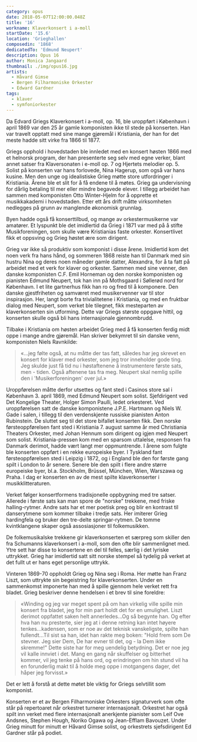 ```yaml
---
category: opus
date: 2018-05-07T12:00:00.048Z
title: '16'
workname: Klaverkonsert i a-moll
startDate: '15.6'
location: 'Grieghallen'
composedin: '1868'
dedicatedTo: 'Edmund Neupert'
description: Opus 16
author: Monica Jangaard
thumbnail: ./img/opus16.jpg
artists:
  - Håvard Gimse
  - Bergen Filharmoniske Orkester
  - Edward Gardner
tags:
  - klaver
  - symfoniorkester
---
```

Da Edvard Griegs Klaverkonsert i a-moll, op. 16, ble uroppført i København i april 1869 var den 25 år gamle komponisten ikke til stede på konserten. Han var travelt opptatt med sine mange gjøremål i Kristiania, der han for det meste hadde sitt virke fra 1866 til 1877.

Griegs opphold i hovedstaden ble innledet med en konsert høsten 1866 med et helnorsk program, der han presenterte seg selv med egne verker, blant annet satser fra Klaversonaten i e-moll op. 7 og Hjertets melodier op. 5. Solist på konserten var hans forlovede, Nina Hagerup, som også var hans kusine. Men den unge og idealistiske Grieg møtte store utfordringer i Kristiania. Årene ble et slit for å få endene til å møtes. Grieg ga undervisning for dårlig betaling til mer eller mindre begavede elever. I tillegg arbeidet han sammen med komponisten Otto Winter-Hjelm for å opprette et musikkakademi i hovedstaden. Etter ett års drift måtte virksomheten nedlegges på grunn av manglende økonomisk grunnlag.

Byen hadde også få konserttilbud, og mange av orkestermusikerne var amatører. Et lyspunkt ble det imidlertid da Grieg i 1871 var med på å stifte Musikforeningen, som skulle være Kristianias faste orkester. Konsertlivet fikk et oppsving og Grieg høstet ære som dirigent.

Grieg var ikke så produktiv som komponist i disse årene. Imidlertid kom det noen verk fra hans hånd, og sommeren 1868 reiste han til Danmark med sin hustru Nina og deres noen måneder gamle datter, Alexandra, for å ta fatt på arbeidet med et verk for klaver og orkester. Sammen med sine venner, den danske komponisten C.F. Emil Horneman og den norske komponisten og pianisten Edmund Neupert, tok han inn på Mothsgaard i Søllerød nord for København. I et lite gartnerhus fikk han ro og fred til å komponere. Den danske gjestfriheten og samværet med musikervenner var til stor inspirasjon. Her, langt borte fra trivialitetene i Kristiania, og med en fruktbar dialog med Neupert, som verket ble tilegnet, fikk mesteparten av klaverkonserten sin utforming. Dette var Griegs største oppgave hittil, og konserten skulle også bli hans internasjonale gjennombrudd.

Tilbake i Kristiania om høsten arbeidet Grieg med å få konserten ferdig midt oppe i mange andre gjøremål. Han skriver bekymret til sin danske venn, komponisten Niels Ravnkilde:

> «...jeg følte også, at nu måtte der tas fatt, således har jeg skrevet en konsert for klaver med orkester, som jeg tror inneholder gode ting. Jeg skulde just få tid nu i høstaftenene å instrumentere første sats, men - tiden. Også aftenene tas fra meg. Neupert skal nemlig spille den i 'Musikerforeningen' over jul.»

Uroppførelsen måtte derfor utsettes og fant sted i Casinos store sal i København 3. april 1869, med Edmund Neupert som solist. Sjefdirigent ved Det Kongelige Theater, Holger Simon Paulli, ledet orkesteret. Ved uroppførelsen satt de danske komponistene J.P.E. Hartmann og Niels W. Gade i salen, i tillegg til den verdenskjente russiske pianisten Anton Rubinstein. De sluttet seg til det store bifallet konserten fikk. Den norske førsteoppførelsen fant sted i Kristiania 7. august samme år med Christiania Theaters Orkester, med Johan Hennum som dirigent og igjen med Neupert som solist. Kristiania-pressen kom med en sparsom uttalelse, responsen fra Danmark derimot, hadde vært langt mer oppmuntrende. I årene som fulgte ble konserten oppført i en rekke europeiske byer. I Tyskland fant førsteoppførelsen sted i Leipzig i 1872, og i England ble den for første gang spilt i London to år senere. Senere ble den spilt i flere andre større europeiske byer, bl.a. Stockholm, Brüssel, München, Wien, Warszawa og Praha. I dag er konserten en av de mest spilte klaverkonserter i musikklitteraturen.

Verket følger konsertformens tradisjonelle oppbygning med tre satser. Allerede i første sats kan man spore de "norske" trekkene, med friske halling-rytmer. Andre sats har et mer poetisk preg og blir en kontrast til danserytmene som kommer tilbake i tredje sats. Her imiterer Grieg hardingfela og bruker den tre-delte springar-rytmen. De tomme kvintklangene skaper også assosiasjoner til folkemusikken.

De folkemusikalske trekkene gir klaverkonserten et særpreg som skiller den fra Schumanns klaverkonsert i a-moll, som den ofte blir sammenlignet med. Ytre sett har disse to konsertene en del til felles, særlig i det lyriske uttrykket. Grieg har imidlertid satt sitt norske stempel så tydelig på verket at det fullt ut er hans eget personlige uttrykk.

Vinteren 1869-70 oppholdt Grieg og Nina seg i Roma. Her møtte han Franz Liszt, som uttrykte sin begeistring for klaverkonserten. Under en sammenkomst imponerte han med å spille gjennom hele verket rett fra bladet. Grieg beskriver denne hendelsen i et brev til sine foreldre:

> «Winding og jeg var meget spent på om han virkelig ville spille min konsert fra bladet, jeg for min part holdt det for en umulighet. Liszt derimot oppfattet saken helt annerledes...Og så begynte han. Og efter hva han nu presterte, sier jeg at i denne retning kan intet høyere tenkes...kadensen, som er noe av det teknisk vanskeligste, spilte han fullendt...Til sist sa han, idet han rakte meg boken: "Hold frem som De stevner. Jeg sier Dem, De har evner til det, og - la Dem ikke skremme!" Dette siste har for meg uendelig betydning. Det er noe jeg vil kalle innviet i det. Mang en gang når skuffelser og bitterhet kommer, vil jeg tenke på hans ord, og erindringen om hin stund vil ha en forunderlig makt til å holde meg oppe i motgangens dager, det håper jeg forvisst.»

Det er lett å forstå at dette møtet ble viktig for Griegs selvtillit som komponist.

Konserten er et av Bergen Filharmoniske Orkesters signaturverk som ofte står på repertoaret når orkestret turnerer internasjonalt. Orkestret har også spilt inn verket med flere internasjonalt anerkjente pianister som Leif Ove Andsnes, Stephen Hough, Noriko Ogawa og Jean-Efflam Bavouzet. Under Grieg minutt for minutt er Håvard Gimse solist, og orkestrets sjefsdirigent Ed Gardner står på podiet.
